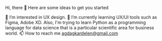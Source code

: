 Hi, there 👋 Here are some ideas to get you started

👀 I’m interested in UX design.
🌱 I’m currently learning UX/UI tools such as Figma, Adobe XD. Also, I'm trying to learn Python as a programming language for data science that is a particular scientific area for business world.
📫 How to reach me agdagkardelen@gmail.com
